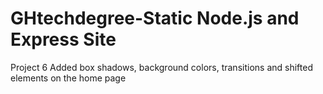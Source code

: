 # GHtechdegree-Static Node.js and Express Site
 Project 6
Added box shadows, background colors, transitions and shifted elements on the home page